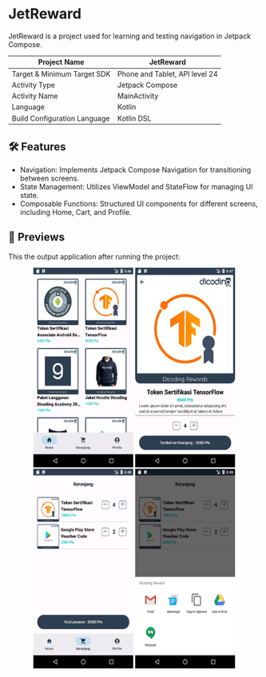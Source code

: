 # JetReward

JetReward is a project used for learning and testing navigation in Jetpack Compose.

| Project Name                 | JetReward                      |
|------------------------------|--------------------------------|
| Target & Minimum Target SDK  | Phone and Tablet, API level 24 |
| Activity Type                | Jetpack Compose                | 
| Activity Name                | MainActivity                   |
| Language                     | Kotlin                         |
| Build Configuration Language | Kotlin DSL                     |

## 🛠️ Features

- Navigation: Implements Jetpack Compose Navigation for transitioning between screens.
- State Management: Utilizes ViewModel and StateFlow for managing UI state.
- Composable Functions: Structured UI components for different screens, including Home, Cart, and Profile.

## 👀 Previews

This the output application after running the project:

<p align="center">
    <img src="previews/preview_1.png" alt="Preview 1" width="200" height="400">
    <img src="previews/preview_2.png" alt="Preview 2" width="200" height="400">
    <img src="previews/preview_3.png" alt="Preview 3" width="200" height="400">
    <img src="previews/preview_4.png" alt="Preview 4" width="200" height="400">
</p>